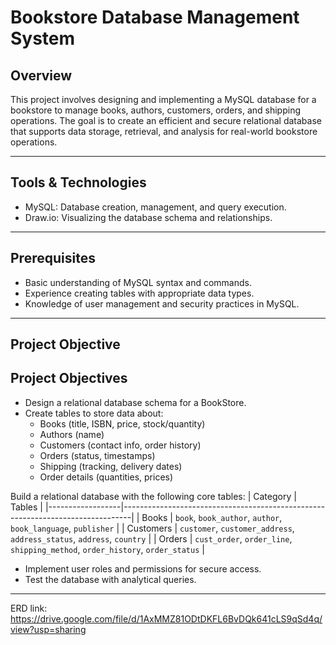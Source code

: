 # Bookstore Database Management System

## Overview
This project involves designing and implementing a MySQL database for a bookstore to manage books, authors, customers, orders, and shipping operations. The goal is to create an efficient and secure relational database that supports data storage, retrieval, and analysis for real-world bookstore operations.

---

## Tools & Technologies
- MySQL: Database creation, management, and query execution.
- Draw.io: Visualizing the database schema and relationships.

---

## Prerequisites
- Basic understanding of MySQL syntax and commands.
- Experience creating tables with appropriate data types.
- Knowledge of user management and security practices in MySQL.

---

## Project Objective

## Project Objectives
- Design a relational database schema for a BookStore.
- Create tables to store data about:
  - Books (title, ISBN, price, stock/quantity)
  - Authors (name)
  - Customers (contact info, order history)
  - Orders (status, timestamps)
  - Shipping (tracking, delivery dates)
  - Order details (quantities, prices)

Build a relational database with the following core tables:
| Category         | Tables                                                                         |
|------------------|--------------------------------------------------------------------------------|
| Books            | `book`, `book_author`, `author`, `book_language`, `publisher`                  |
| Customers        | `customer`, `customer_address`, `address_status`, `address`, `country`         |
| Orders           | `cust_order`, `order_line`, `shipping_method`, `order_history`, `order_status` |


  - Implement user roles and permissions for secure access.
  - Test the database with analytical queries.

---
ERD link: https://drive.google.com/file/d/1AxMMZ81ODtDKFL6BvDQk641cLS9qSd4q/view?usp=sharing

